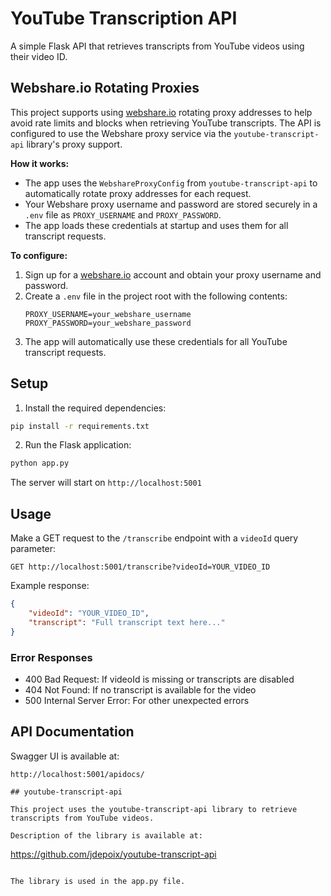 # YouTube Transcription API

A simple Flask API that retrieves transcripts from YouTube videos using their video ID.

## Webshare.io Rotating Proxies

This project supports using [webshare.io](https://www.webshare.io/) rotating proxy addresses to help avoid rate limits and blocks when retrieving YouTube transcripts. The API is configured to use the Webshare proxy service via the `youtube-transcript-api` library's proxy support.

**How it works:**
- The app uses the `WebshareProxyConfig` from `youtube-transcript-api` to automatically rotate proxy addresses for each request.
- Your Webshare proxy username and password are stored securely in a `.env` file as `PROXY_USERNAME` and `PROXY_PASSWORD`.
- The app loads these credentials at startup and uses them for all transcript requests.

**To configure:**
1. Sign up for a [webshare.io](https://www.webshare.io/) account and obtain your proxy username and password.
2. Create a `.env` file in the project root with the following contents:
   ```
   PROXY_USERNAME=your_webshare_username
   PROXY_PASSWORD=your_webshare_password
   ```
3. The app will automatically use these credentials for all YouTube transcript requests.

## Setup

1. Install the required dependencies:
```bash
pip install -r requirements.txt
```

2. Run the Flask application:
```bash
python app.py
```

The server will start on `http://localhost:5001`

## Usage

Make a GET request to the `/transcribe` endpoint with a `videoId` query parameter:

```
GET http://localhost:5001/transcribe?videoId=YOUR_VIDEO_ID
```

Example response:
```json
{
    "videoId": "YOUR_VIDEO_ID",
    "transcript": "Full transcript text here..."
}
```

### Error Responses

- 400 Bad Request: If videoId is missing or transcripts are disabled
- 404 Not Found: If no transcript is available for the video
- 500 Internal Server Error: For other unexpected errors

## API Documentation

Swagger UI is available at:

```
http://localhost:5001/apidocs/

## youtube-transcript-api

This project uses the youtube-transcript-api library to retrieve transcripts from YouTube videos.

Description of the library is available at:

```
https://github.com/jdepoix/youtube-transcript-api
```

The library is used in the app.py file.
```
